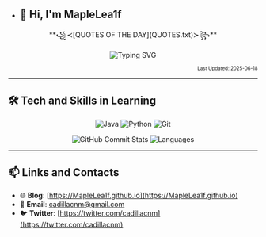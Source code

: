 - ## 👋 Hi, I'm MapleLea1f


<div align="center">
**꧁≺[QUOTES OF THE DAY](QUOTES.txt)≻꧂**

![Typing SVG](https://readme-typing-svg.herokuapp.com?font=Fira+Code&weight=600&width=1000&&height=40&duration=800&pause=1200&color=7C5DF7&background=FFFFFF00&center=true&vCenter=true&width=600&lines=%3B%22Even%20if%20it%27s%20just%20for%20a%20moment%2C%20%3BI%20want%20to%20hold%20on%20to%20this%20warmth...%20%3Band%20never%20let%20go.%22%3B---%20Ushio%20Kofune%20%E3%80%8CSummer%20Time%20Rendering%E3%80%8D%3B%3B%22Programs%20must%20be%20written%20for%20people%20to%20read%2C%20%3Band%20only%20incidentally%20for%20machines%20to%20execute.%22%3B---%20Harold%20Abelson%20%E3%80%8CCo-author%20of%20SICP%E3%80%8D%3B;)
</div>

<p align="right">
  <sub><sub>
    Last Updated: 2025-06-18
  </sub></sub>
</p>

---

  ## 🛠 Tech and Skills in Learning
  <div align="center">
  

  ![Java](https://img.shields.io/badge/-Java-007396?style=flat&logo=java&logoColor=white)
  ![Python](https://img.shields.io/badge/-Python-3776AB?style=flat&logo=python&logoColor=white)
  ![Git](https://img.shields.io/badge/-Git-F05032?style=flat&logo=git&logoColor=white)

  ![GitHub Commit Stats](https://github-readme-stats.vercel.app/api?username=MapleLea1f&count_private=true&show_icons=true&hide_title=true&hide=prs&theme=tokyonight&card_width=300)
  ![Languages](https://github-readme-stats.vercel.app/api/top-langs/?username=MapleLea1f&layout=compact&theme=tokyonight&card_width=300&langs_count=4&hide=jupyter%20notebook)

  </div>

---

  ## 📫 Links and Contacts

  - 🌐 **Blog**: [https://MapleLea1f.github.io](https://MapleLea1f.github.io)
  - 📧 **Email**: [cadillacnm@gmail.com](mailto:cadillacnm@gmail.com)
  - 🐦 **Twitter**: [https://twitter.com/cadillacnm](https://twitter.com/cadillacnm)
